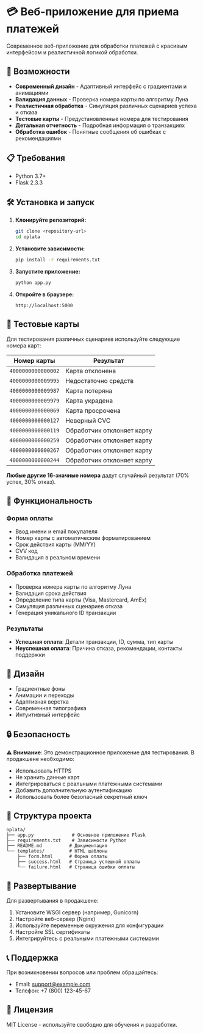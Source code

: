# 💳 Веб-приложение для приема платежей

Современное веб-приложение для обработки платежей с красивым интерфейсом и реалистичной логикой обработки.

## 🚀 Возможности

- **Современный дизайн** - Адаптивный интерфейс с градиентами и анимациями
- **Валидация данных** - Проверка номера карты по алгоритму Луна
- **Реалистичная обработка** - Симуляция различных сценариев успеха и отказа
- **Тестовые карты** - Предустановленные номера для тестирования
- **Детальная отчетность** - Подробная информация о транзакциях
- **Обработка ошибок** - Понятные сообщения об ошибках с рекомендациями

## 📋 Требования

- Python 3.7+
- Flask 2.3.3

## 🛠 Установка и запуск

1. **Клонируйте репозиторий:**
   ```bash
   git clone <repository-url>
   cd oplata
   ```

2. **Установите зависимости:**
   ```bash
   pip install -r requirements.txt
   ```

3. **Запустите приложение:**
   ```bash
   python app.py
   ```

4. **Откройте в браузере:**
   ```
   http://localhost:5000
   ```

## 🧪 Тестовые карты

Для тестирования различных сценариев используйте следующие номера карт:

| Номер карты | Результат |
|-------------|-----------|
| `4000000000000002` | Карта отклонена |
| `4000000000009995` | Недостаточно средств |
| `4000000000009987` | Карта потеряна |
| `4000000000009979` | Карта украдена |
| `4000000000000069` | Карта просрочена |
| `4000000000000127` | Неверный CVC |
| `4000000000000119` | Обработчик отклоняет карту |
| `4000000000000259` | Обработчик отклоняет карту |
| `4000000000000267` | Обработчик отклоняет карту |
| `4000000000000244` | Обработчик отклоняет карту |

**Любые другие 16-значные номера** дадут случайный результат (70% успех, 30% отказ).

## 📱 Функциональность

### Форма оплаты
- Ввод имени и email покупателя
- Номер карты с автоматическим форматированием
- Срок действия карты (MM/YY)
- CVV код
- Валидация в реальном времени

### Обработка платежей
- Проверка номера карты по алгоритму Луна
- Валидация срока действия
- Определение типа карты (Visa, Mastercard, AmEx)
- Симуляция различных сценариев отказа
- Генерация уникального ID транзакции

### Результаты
- **Успешная оплата**: Детали транзакции, ID, сумма, тип карты
- **Неуспешная оплата**: Причина отказа, рекомендации, контакты поддержки

## 🎨 Дизайн

- Градиентные фоны
- Анимации и переходы
- Адаптивная верстка
- Современная типографика
- Интуитивный интерфейс

## 🔒 Безопасность

⚠️ **Внимание**: Это демонстрационное приложение для тестирования. В продакшене необходимо:

- Использовать HTTPS
- Не хранить данные карт
- Интегрироваться с реальными платежными системами
- Добавить дополнительную аутентификацию
- Использовать более безопасный секретный ключ

## 📁 Структура проекта

```
oplata/
├── app.py              # Основное приложение Flask
├── requirements.txt    # Зависимости Python
├── README.md          # Документация
└── templates/         # HTML шаблоны
    ├── form.html      # Форма оплаты
    ├── success.html   # Страница успешной оплаты
    └── failure.html   # Страница ошибки оплаты
```

## 🚀 Развертывание

Для развертывания в продакшене:

1. Установите WSGI сервер (например, Gunicorn)
2. Настройте веб-сервер (Nginx)
3. Используйте переменные окружения для конфигурации
4. Настройте SSL сертификаты
5. Интегрируйтесь с реальными платежными системами

## 📞 Поддержка

При возникновении вопросов или проблем обращайтесь:
- Email: support@example.com
- Телефон: +7 (800) 123-45-67

## 📄 Лицензия

MIT License - используйте свободно для обучения и разработки.
